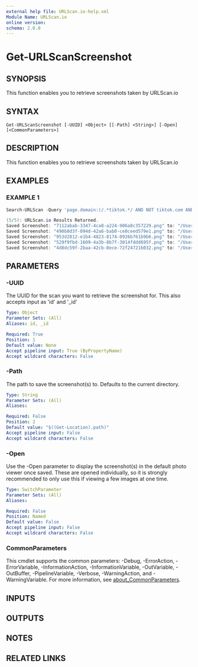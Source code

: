 ```yaml
---
external help file: URLScan.io-help.xml
Module Name: URLScan.io
online version:
schema: 2.0.0
---
```


# Get-URLScanScreenshot

## SYNOPSIS
This function enables you to retrieve screenshots taken by URLScan.io

## SYNTAX

```
Get-URLScanScreenshot [-UUID] <Object> [[-Path] <String>] [-Open] [<CommonParameters>]
```

## DESCRIPTION
This function enables you to retrieve screenshots taken by URLScan.io

## EXAMPLES

### EXAMPLE 1
```powershell
Search-URLScan -Query 'page.domain:(/.*tiktok.*/ AND NOT tiktok.com AND NOT www.tiktok.com AND NOT shop.tiktok.com)' -Limit 5 | Get-URLScanScreenshot -Path '/User/Me/URLScan.io Images'

(5/5): URLScan.io Results Returned.                                                                                     
Saved Screenshot: "7112abab-3347-4ca8-a224-906a8c357229.png" to: "/User/Me/URLScan.io Images"
Saved Screenshot: "490b0d3f-094d-42a6-bab0-ce0ceed579e1.png" to: "/User/Me/URLScan.io Images"
Saved Screenshot: "953d2812-e1b4-4823-8174-0926b761b9b6.png" to: "/User/Me/URLScan.io Images"
Saved Screenshot: "529f9fbd-1609-4a3b-8b7f-3014fddd695f.png" to: "/User/Me/URLScan.io Images"
Saved Screenshot: "4d8dc59f-2baa-42cb-8ece-72f24721b032.png" to: "/User/Me/URLScan.io Images"
```

## PARAMETERS

### -UUID
The UUID for the scan you want to retrieve the screenshot for.
This also accepts input as 'id' and '_id'

```yaml
Type: Object
Parameter Sets: (All)
Aliases: id, _id

Required: True
Position: 1
Default value: None
Accept pipeline input: True (ByPropertyName)
Accept wildcard characters: False
```

### -Path
The path to save the screenshot(s) to.
Defaults to the current directory.

```yaml
Type: String
Parameter Sets: (All)
Aliases:

Required: False
Position: 2
Default value: "$((Get-Location).path)"
Accept pipeline input: False
Accept wildcard characters: False
```

### -Open
Use the -Open parameter to display the screenshot(s) in the default photo viewer once saved.
These are opened individually, so it is strongly recommended to only use this if viewing a few images at one time.

```yaml
Type: SwitchParameter
Parameter Sets: (All)
Aliases:

Required: False
Position: Named
Default value: False
Accept pipeline input: False
Accept wildcard characters: False
```

### CommonParameters
This cmdlet supports the common parameters: -Debug, -ErrorAction, -ErrorVariable, -InformationAction, -InformationVariable, -OutVariable, -OutBuffer, -PipelineVariable, -Verbose, -WarningAction, and -WarningVariable. For more information, see [about_CommonParameters](http://go.microsoft.com/fwlink/?LinkID=113216).

## INPUTS

## OUTPUTS

## NOTES

## RELATED LINKS
